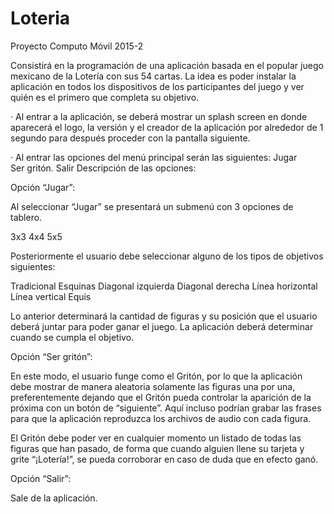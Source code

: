 # Loteria
Proyecto Computo Móvil 2015-2


Consistirá en la programación de una aplicación basada en el popular juego mexicano de la Lotería con sus 54 cartas. 
La idea es poder instalar la aplicación en todos los dispositivos de los participantes del juego y ver quién es el primero que completa su objetivo.

· Al entrar a la aplicación, se deberá mostrar un splash screen en donde aparecerá el logo, 
la versión y el creador de la aplicación por alrededor de 1 segundo para después proceder con la pantalla siguiente.

· Al entrar las opciones del menú principal serán las siguientes: 
Jugar         
Ser gritón. 
Salir
Descripción de las opciones:

Opción “Jugar”:

Al seleccionar “Jugar” se presentará un submenú con 3 opciones de tablero.

3x3
4x4
5x5

Posteriormente el usuario debe seleccionar alguno de los tipos de objetivos siguientes:

Tradicional
Esquinas
Diagonal izquierda
Diagonal derecha
Línea horizontal
Línea vertical
Equis


Lo anterior determinará la cantidad de figuras y su posición que el usuario deberá juntar para poder ganar el juego. 
La aplicación deberá determinar cuando se cumpla el objetivo.


Opción “Ser gritón”:

En este modo, el usuario funge como el Gritón, por lo que la aplicación debe mostrar de manera aleatoria solamente las figuras una por una, 
preferentemente dejando que el Gritón pueda controlar la aparición de la próxima con un botón de “siguiente”. 
Aquí incluso podrían grabar las frases para que la aplicación reproduzca los archivos de audio con cada figura.
 
 
El Gritón debe poder ver en cualquier momento un listado de todas las figuras que han pasado, de forma que cuando alguien llene su tarjeta y grite “¡Lotería!”,
se pueda corroborar en caso de duda que en efecto ganó.

Opción “Salir”:

Sale de la aplicación.
